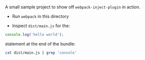 A small sample project to show off `webpack-inject-plugin` in action.


- Run `webpack` in this directory

- Inspect `dist/main.js` for the:
```javascript
console.log('hello world');
``` 
statement at the end of the bundle: 

```bash
cat dist/main.js | grep 'console'
```
